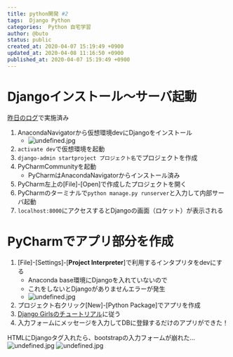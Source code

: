 ```yaml
---
title: python開発 #2
tags:  Django Python
categories:  Python 自宅学習
author: @buto
status: public
created_at: 2020-04-07 15:19:49 +0900
updated_at: 2020-04-08 11:16:50 +0900
published_at: 2020-04-07 15:19:49 +0900
---
```

# Djangoインストール～サーバ起動
[昨日のログ](https://buto.qrunch.io/logs/NSHBs7XkRT8TWrvZ)で実施済み

1. AnacondaNavigatorから仮想環境devにDjangoをインストール
    - ![undefined.jpg](https://s3.qrunch.io/ac67c309ca4a2cad75122c724dbe4538.png)
1. `activate dev`で仮想環境を起動
1. `django-admin startproject プロジェクト名`でプロジェクトを作成
1. PyCharmCommunityを起動
    - PyCharmはAnacondaNavigatorからインストール済み
1. PyCharm左上の[File]-[Open]で作成したプロジェクトを開く
1. PyCharmのターミナルで`python manage.py runserver`と入力して内部サーバ起動
1. `localhost:8000`にアクセスするとDjangoの画面（ロケット）が表示される

# PyCharmでアプリ部分を作成
1. [File]-[Settings]-[**Project Interpreter**]で利用するインタプリタをdevにする
    - Anaconda base環境にDjangoを入れていないので
    - これをしないとDjangoがありませんエラーが発生
    - ![undefined.jpg](https://s3.qrunch.io/cf861bf7e57d43aa391f4e4a41b2dee2.png)
1. プロジェクト右クリック[New]-[Python Package]でアプリを作成
1. [Django Girlsのチュートリアル](https://tutorial.djangogirls.org/ja/)に従う
1. 入力フォームにメッセージを入力してDBに登録するだけのアプリができた！

HTMLにDjangoタグ入れたら、bootstrapの入力フォームが崩れた…
![undefined.jpg](https://s3.qrunch.io/858e9a4332df50dd238377393e29a800.png)
![undefined.jpg](https://s3.qrunch.io/0f35d4ae47f074c318229b187d5e6762.png)
